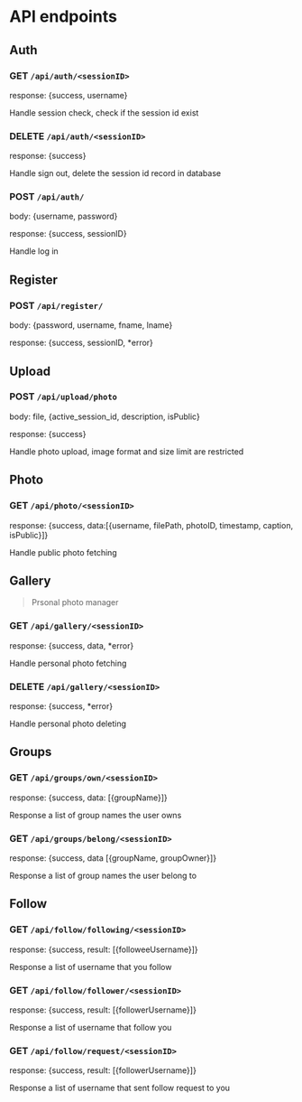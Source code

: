 # API endpoints

## Auth

### GET `/api/auth/<sessionID>`

response: {success, username}

Handle session check, check if the session id exist

### DELETE `/api/auth/<sessionID>`

response: {success}

Handle sign out, delete the session id record in database

### POST `/api/auth/`

body: {username, password}

response: {success, sessionID}

Handle log in

## Register

### POST `/api/register/`

body: {password, username, fname, lname}

response: {success, sessionID, \*error}

## Upload

### POST `/api/upload/photo`

body: file, {active_session_id, description, isPublic}

response: {success}

Handle photo upload, image format and size limit are restricted

## Photo

### GET `/api/photo/<sessionID>`

response: {success, data:\[{username,
filePath,
photoID,
timestamp,
caption,
isPublic}\]}

Handle public photo fetching

## Gallery

> Prsonal photo manager

### GET `/api/gallery/<sessionID>`

response: {success, data, \*error}

Handle personal photo fetching

### DELETE `/api/gallery/<sessionID>`

response: {success, \*error}

Handle personal photo deleting

## Groups

### GET `/api/groups/own/<sessionID>`

response: {success, data: \[{groupName}\]}

Response a list of group names the user owns

### GET `/api/groups/belong/<sessionID>`

response: {success, data \[{groupName, groupOwner}\]}

Response a list of group names the user belong to

## Follow

### GET `/api/follow/following/<sessionID>`

response: {success, result: \[{followeeUsername}\]}

Response a list of username that you follow

### GET `/api/follow/follower/<sessionID>`

response: {success, result: \[{followerUsername}\]}

Response a list of username that follow you

### GET `/api/follow/request/<sessionID>`

response: {success, result: \[{followerUsername}\]}

Response a list of username that sent follow request to you
